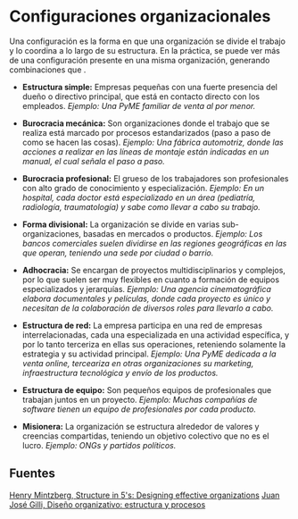 # Configuraciones organizacionales

Una configuración es la forma en que una organización se divide el trabajo y lo coordina a lo largo de su estructura. En la práctica, se puede ver más de una configuración presente en una misma organización, generando combinaciones que .

* **Estructura simple:** Empresas pequeñas con una fuerte presencia del dueño o directivo principal, que está en contacto directo con los empleados. *Ejemplo: Una PyME familiar de venta al por menor.*

* **Burocracia mecánica:** Son organizaciones donde el trabajo que se realiza está marcado por procesos estandarizados (paso a paso de como se hacen las cosas). *Ejemplo: Una fábrica automotriz, donde las acciones a realizar en las líneas de montaje están indicadas en un manual, el cual señala el paso a paso.*

* **Burocracia profesional:** El grueso de los trabajadores son profesionales con alto grado de conocimiento y especialización. *Ejemplo: En un hospital, cada doctor está especializado en un área (pediatría, radiología, traumatología) y sabe como llevar a cabo su trabajo.*

* **Forma divisional:** La organización se divide en varias sub-organizaciones, basadas en mercados o productos. *Ejemplo: Los bancos comerciales suelen dividirse en las regiones geográficas en las que operan, teniendo una sede por ciudad o barrio.*

* **Adhocracia:** Se encargan de proyectos multidisciplinarios y complejos, por lo que suelen ser muy flexibles en cuanto a formación de equipos especializados y jerarquías. *Ejemplo: Una agencia cinematográfica elabora documentales y películas, donde cada proyecto es único y necesitan de la colaboración de diversos roles para llevarlo a cabo.*

* **Estructura de red:** La empresa participa en una red de empresas interrelacionadas, cada una especializada en una actividad específica, y por lo tanto terceriza en ellas sus operaciones, reteniendo solamente la estrategia y su actividad principal. *Ejemplo: Una PyME dedicada a la venta online, terceariza en otras organizaciones su marketing, infraestructura tecnológica y envío de los productos.*

* **Estructura de equipo:** Son pequeños equipos de profesionales que trabajan juntos en un proyecto. *Ejemplo: Muchas compañías de software tienen un equipo de profesionales por cada producto.*

* **Misionera:** La organización se estructura alrededor de valores y creencias compartidas, teniendo un objetivo colectivo que no es el lucro. *Ejemplo: ONGs y partidos políticos.*

## Fuentes
[Henry Mintzberg, Structure in 5's: Designing effective organizations](https://mintzberg.org/books/structure-5s-designing-effective-organizations)
[Juan José Gilli, Diseño organizativo: estructura y procesos](https://books.google.com.pa/books?id=lXpfAAAAQBAJ&printsec=frontcover#v=onepage&q&f=false)